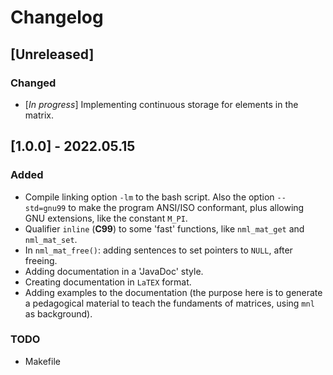 # Changelog

## [Unreleased]

### Changed

- [*In progress*] Implementing continuous storage for elements in the matrix.

## [1.0.0] - 2022.05.15

### Added

- Compile linking option `-lm` to the bash script. Also the option `--std=gnu99` to make the program ANSI/ISO conformant, plus allowing GNU extensions, like the constant `M_PI`.
- Qualifier `inline` (**C99**) to some 'fast' functions, like `nml_mat_get` and `nml_mat_set`.
- In `nml_mat_free()`: adding sentences to set pointers to `NULL`, after freeing.
- Adding documentation in a 'JavaDoc' style.
- Creating documentation in `LaTEX` format.
- Adding examples to the documentation (the purpose here is to generate a pedagogical material to teach the fundaments of matrices, using `mnl` as background).

### TODO

- Makefile
